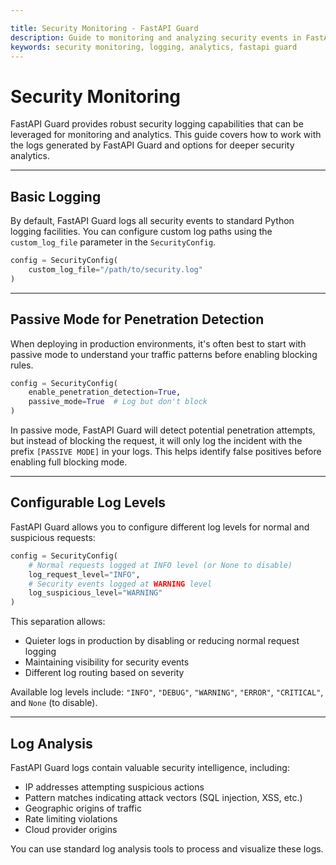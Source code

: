 ```yaml
---

title: Security Monitoring - FastAPI Guard
description: Guide to monitoring and analyzing security events in FastAPI Guard
keywords: security monitoring, logging, analytics, fastapi guard
---
```


Security Monitoring
==================

FastAPI Guard provides robust security logging capabilities that can be leveraged for monitoring and analytics. This guide covers how to work with the logs generated by FastAPI Guard and options for deeper security analytics.

___

Basic Logging
-------------

By default, FastAPI Guard logs all security events to standard Python logging facilities. You can configure custom log paths using the `custom_log_file` parameter in the `SecurityConfig`.

```python
config = SecurityConfig(
    custom_log_file="/path/to/security.log"
)
```

___

Passive Mode for Penetration Detection
---------------------------------------

When deploying in production environments, it's often best to start with passive mode to understand your traffic patterns before enabling blocking rules.

```python
config = SecurityConfig(
    enable_penetration_detection=True,
    passive_mode=True  # Log but don't block
)
```

In passive mode, FastAPI Guard will detect potential penetration attempts, but instead of blocking the request, it will only log the incident with the prefix `[PASSIVE MODE]` in your logs. This helps identify false positives before enabling full blocking mode.

___

Configurable Log Levels
------------------------

FastAPI Guard allows you to configure different log levels for normal and suspicious requests:

```python
config = SecurityConfig(
    # Normal requests logged at INFO level (or None to disable)
    log_request_level="INFO",
    # Security events logged at WARNING level
    log_suspicious_level="WARNING"
)
```

This separation allows:

- Quieter logs in production by disabling or reducing normal request logging
- Maintaining visibility for security events
- Different log routing based on severity

Available log levels include: `"INFO"`, `"DEBUG"`, `"WARNING"`, `"ERROR"`, `"CRITICAL"`, and `None` (to disable).

___

Log Analysis
------------

FastAPI Guard logs contain valuable security intelligence, including:

- IP addresses attempting suspicious actions
- Pattern matches indicating attack vectors (SQL injection, XSS, etc.)
- Geographic origins of traffic
- Rate limiting violations
- Cloud provider origins

You can use standard log analysis tools to process and visualize these logs.
